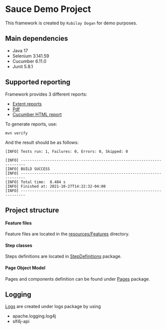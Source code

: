 # Sauce Demo Project
This framework is created by `Kubilay Dogan` for demo purposes.

## Main dependencies
- Java 17
- Selenium 3.141.59
- Cucumber 6.11.0
- Junit 5.8.1


## Supported reporting
Framework provides 3 different reports:
* [Extent reports](test-output/Spark/ExtentSpark.html)
* [Pdf](test-output/Pdf/ExtentPdf.pdf)
* [Cucumber HTML report](target/cucumber-html-reports/overview-features.html)

To generate reports, use:
```
mvn verify
```
And the result should be as follows:
```
[INFO] Tests run: 1, Failures: 0, Errors: 0, Skipped: 0

[INFO] ------------------------------------------------------------------------
[INFO] BUILD SUCCESS
[INFO] ------------------------------------------------------------------------
[INFO] Total time:  8.484 s
[INFO] Finished at: 2021-10-27T14:22:32-04:00
[INFO] ------------------------------------------------------------------------

```

## Project structure

#### Feature files

Feature files are located in the [resources/Features](src/test/resources/Features) directory.

#### Step classes

Steps definitions are located in [StepDefinitions](src/test/java/StepDefinitions) package.

#### Page Object Model

Pages and components definition can be found under [Pages](src/test/java/Pages) package.

## Logging
[Logs](logs/automation.log) are created under logs package by using 
* apache.logging.log4j
* slf4j-api
